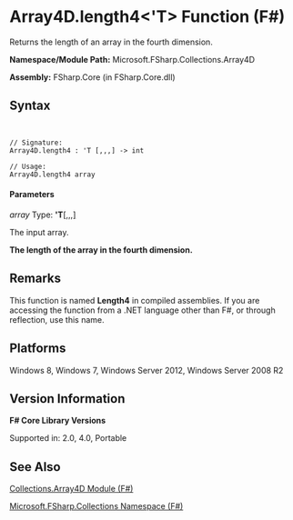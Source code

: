 # Array4D.length4<'T> Function (F#)

Returns the length of an array in the fourth dimension.

**Namespace/Module Path:** Microsoft.FSharp.Collections.Array4D

**Assembly:** FSharp.Core (in FSharp.Core.dll)


## Syntax


```


// Signature:
Array4D.length4 : 'T [,,,] -> int

// Usage:
Array4D.length4 array

```



#### Parameters
*array*
Type: **'T**[[,,,]](http://msdn.microsoft.com/en-us/library/e957316d-b2e0-4f04-ac4c-426d4f38a968)


The input array.



**The length of the array in the fourth dimension.**
## Remarks
This function is named **Length4** in compiled assemblies. If you are accessing the function from a .NET language other than F#, or through reflection, use this name.


## Platforms
Windows 8, Windows 7, Windows Server 2012, Windows Server 2008 R2


## Version Information
**F# Core Library Versions**

Supported in: 2.0, 4.0, Portable




## See Also
[Collections.Array4D Module &#40;F&#35;&#41;](Collections.Array4D-Module-%5BFSharp%5D.md)

[Microsoft.FSharp.Collections Namespace &#40;F&#35;&#41;](Microsoft.FSharp.Collections-Namespace-%5BFSharp%5D.md)

